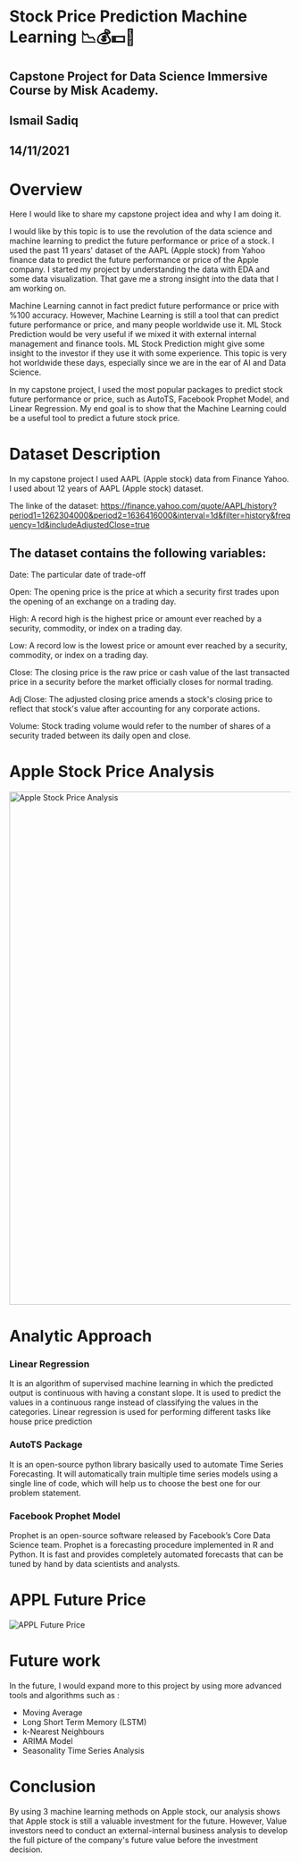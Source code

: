 # Stock Price Prediction Machine Learning 📉💰💵💸

## Capstone Project for Data Science Immersive Course by Misk Academy.

## Ismail Sadiq

## 14/11/2021



# Overview

Here I would like to share my capstone project idea and why I am doing it.

I would like by this topic is to use the revolution of the data science and machine learning to predict the future performance or price of a stock. I used the past 11 years' dataset of the AAPL (Apple stock) from Yahoo finance data to predict the future performance or price of the Apple company. I started my project by understanding the data with EDA and some data visualization. That gave me a strong insight into the data that I am working on. 

Machine Learning cannot in fact predict future performance or price with %100 accuracy. However, Machine Learning is still a tool that can predict future performance or price, and many people worldwide use it. ML Stock Prediction would be very useful if we mixed it with external internal management and finance tools. ML Stock Prediction might give some insight to the investor if they use it with some experience. This topic is very hot worldwide these days, especially since we are in the ear of AI and Data Science.

In my capstone project, I used the most popular packages to predict stock future performance or price, such as AutoTS, Facebook Prophet Model, and Linear Regression. My end goal is to show that the Machine Learning could be a useful tool to predict a future stock price. 



# Dataset Description

In my capstone project I used AAPL (Apple stock) data from Finance Yahoo. I used about 12 years of AAPL (Apple stock) dataset.

The linke of the dataset: https://finance.yahoo.com/quote/AAPL/history?period1=1262304000&period2=1636416000&interval=1d&filter=history&frequency=1d&includeAdjustedClose=true

## The dataset contains the following variables:

Date: The particular date of trade-off

Open: The opening price is the price at which a security first trades upon the opening of an exchange on a trading day.

High: A record high is the highest price or amount ever reached by a security, commodity, or index on a trading day.

Low: A record low is the lowest price or amount ever reached by a security, commodity, or index on a trading day.

Close: The closing price is the raw price or cash value of the last transacted price in a security before the market officially closes for normal trading.

Adj Close: The adjusted closing price amends a stock's closing price to reflect that stock's value after accounting for any corporate actions.

Volume: Stock trading volume would refer to the number of shares of a security traded between its daily open and close.

# Apple Stock Price Analysis

<img width="918" alt="Apple Stock Price Analysis" src="https://user-images.githubusercontent.com/89701837/141690794-e3248225-b3a0-4db5-ab06-ddaffa43ec16.png">


# Analytic Approach

### Linear Regression

It is an algorithm of supervised machine learning in which the predicted output is continuous with having a constant slope. It is used to predict the values in a continuous range instead of classifying the values in the categories. Linear regression is used for performing different tasks like house price prediction

### AutoTS Package

It is an open-source python library basically used to automate Time Series Forecasting. It will automatically train multiple time series models using a single line of code, which will help us to choose the best one for our problem statement.

### Facebook Prophet Model

Prophet is an open-source software released by Facebook’s Core Data Science team. Prophet is a forecasting procedure implemented in R and Python. It is fast and provides completely automated forecasts that can be tuned by hand by data scientists and analysts.

# APPL Future Price

![APPL Future Price](https://user-images.githubusercontent.com/89701837/141690741-73a5b22d-375f-49e8-9d26-bc0bf17d2742.png)

# Future work 
In the future, I would expand more to this project by using more advanced tools and algorithms such as :
- Moving Average
- Long Short Term Memory (LSTM)
- k-Nearest Neighbours
- ARIMA Model
- Seasonality Time Series Analysis

# Conclusion 


By using 3 machine learning methods on Apple stock, our analysis shows that Apple stock is still a valuable investment for the future. However, Value investors need to conduct an external-internal business analysis to develop the full picture of the company's future value before the investment decision.
